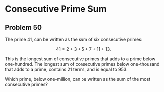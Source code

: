 # Consecutive Prime Sum

## Problem 50

The prime $41$, can be written as the sum of six consecutive primes:

$$41 = 2 + 3 + 5 + 7 + 11 + 13.$$

This is the longest sum of consecutive primes that adds to a prime below
one-hundred.
The longest sum of consecutive primes below one-thousand that adds to a prime,
contains $21$ terms, and is equal to $953$. 

Which prime, below one-million, can be written as the sum of the most
consecutive primes?
